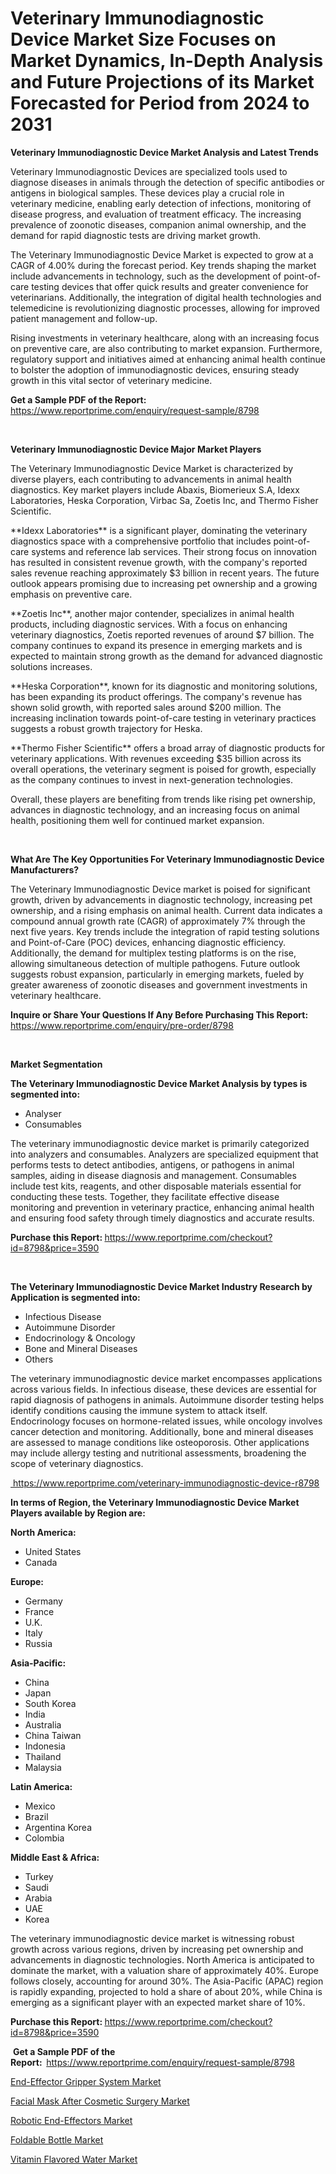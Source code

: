 <p><h1>Veterinary Immunodiagnostic Device Market Size Focuses on Market Dynamics, In-Depth Analysis and Future Projections of its Market Forecasted for Period from 2024 to 2031</h1></p><p><strong>Veterinary Immunodiagnostic Device Market Analysis and Latest Trends</strong></p>
<p><p>Veterinary Immunodiagnostic Devices are specialized tools used to diagnose diseases in animals through the detection of specific antibodies or antigens in biological samples. These devices play a crucial role in veterinary medicine, enabling early detection of infections, monitoring of disease progress, and evaluation of treatment efficacy. The increasing prevalence of zoonotic diseases, companion animal ownership, and the demand for rapid diagnostic tests are driving market growth.</p><p>The Veterinary Immunodiagnostic Device Market is expected to grow at a CAGR of 4.00% during the forecast period. Key trends shaping the market include advancements in technology, such as the development of point-of-care testing devices that offer quick results and greater convenience for veterinarians. Additionally, the integration of digital health technologies and telemedicine is revolutionizing diagnostic processes, allowing for improved patient management and follow-up.</p><p>Rising investments in veterinary healthcare, along with an increasing focus on preventive care, are also contributing to market expansion. Furthermore, regulatory support and initiatives aimed at enhancing animal health continue to bolster the adoption of immunodiagnostic devices, ensuring steady growth in this vital sector of veterinary medicine.</p></p>
<p><strong>Get a Sample PDF of the Report:&nbsp;</strong> <a href="https://www.reportprime.com/enquiry/request-sample/8798">https://www.reportprime.com/enquiry/request-sample/8798</a></p>
<p>&nbsp;</p>
<p><strong>Veterinary Immunodiagnostic Device Major Market Players</strong></p>
<p><p>The Veterinary Immunodiagnostic Device Market is characterized by diverse players, each contributing to advancements in animal health diagnostics. Key market players include Abaxis, Biomerieux S.A, Idexx Laboratories, Heska Corporation, Virbac Sa, Zoetis Inc, and Thermo Fisher Scientific.</p><p>**Idexx Laboratories** is a significant player, dominating the veterinary diagnostics space with a comprehensive portfolio that includes point-of-care systems and reference lab services. Their strong focus on innovation has resulted in consistent revenue growth, with the company's reported sales revenue reaching approximately $3 billion in recent years. The future outlook appears promising due to increasing pet ownership and a growing emphasis on preventive care.</p><p>**Zoetis Inc**, another major contender, specializes in animal health products, including diagnostic services. With a focus on enhancing veterinary diagnostics, Zoetis reported revenues of around $7 billion. The company continues to expand its presence in emerging markets and is expected to maintain strong growth as the demand for advanced diagnostic solutions increases.</p><p>**Heska Corporation**, known for its diagnostic and monitoring solutions, has been expanding its product offerings. The company's revenue has shown solid growth, with reported sales around $200 million. The increasing inclination towards point-of-care testing in veterinary practices suggests a robust growth trajectory for Heska.</p><p>**Thermo Fisher Scientific** offers a broad array of diagnostic products for veterinary applications. With revenues exceeding $35 billion across its overall operations, the veterinary segment is poised for growth, especially as the company continues to invest in next-generation technologies.</p><p>Overall, these players are benefiting from trends like rising pet ownership, advances in diagnostic technology, and an increasing focus on animal health, positioning them well for continued market expansion.</p></p>
<p>&nbsp;</p>
<p><strong>What Are The Key Opportunities For Veterinary Immunodiagnostic Device Manufacturers?</strong></p>
<p><p>The Veterinary Immunodiagnostic Device market is poised for significant growth, driven by advancements in diagnostic technology, increasing pet ownership, and a rising emphasis on animal health. Current data indicates a compound annual growth rate (CAGR) of approximately 7% through the next five years. Key trends include the integration of rapid testing solutions and Point-of-Care (POC) devices, enhancing diagnostic efficiency. Additionally, the demand for multiplex testing platforms is on the rise, allowing simultaneous detection of multiple pathogens. Future outlook suggests robust expansion, particularly in emerging markets, fueled by greater awareness of zoonotic diseases and government investments in veterinary healthcare.</p></p>
<p><strong>Inquire or Share Your Questions If Any Before Purchasing This Report:</strong> <a href="https://www.reportprime.com/enquiry/pre-order/8798">https://www.reportprime.com/enquiry/pre-order/8798</a></p>
<p>&nbsp;</p>
<p><strong>Market Segmentation</strong></p>
<p><strong>The Veterinary Immunodiagnostic Device Market Analysis by types is segmented into:</strong></p>
<p><ul><li>Analyser</li><li>Consumables</li></ul></p>
<p><p>The veterinary immunodiagnostic device market is primarily categorized into analyzers and consumables. Analyzers are specialized equipment that performs tests to detect antibodies, antigens, or pathogens in animal samples, aiding in disease diagnosis and management. Consumables include test kits, reagents, and other disposable materials essential for conducting these tests. Together, they facilitate effective disease monitoring and prevention in veterinary practice, enhancing animal health and ensuring food safety through timely diagnostics and accurate results.</p></p>
<p><strong>Purchase this Report:&nbsp;</strong><a href="https://www.reportprime.com/checkout?id=8798&price=3590">https://www.reportprime.com/checkout?id=8798&price=3590</a></p>
<p>&nbsp;</p>
<p><strong>The Veterinary Immunodiagnostic Device Market Industry Research by Application is segmented into:</strong></p>
<p><ul><li>Infectious Disease</li><li>Autoimmune Disorder</li><li>Endocrinology & Oncology</li><li>Bone and Mineral Diseases</li><li>Others</li></ul></p>
<p><p>The veterinary immunodiagnostic device market encompasses applications across various fields. In infectious disease, these devices are essential for rapid diagnosis of pathogens in animals. Autoimmune disorder testing helps identify conditions causing the immune system to attack itself. Endocrinology focuses on hormone-related issues, while oncology involves cancer detection and monitoring. Additionally, bone and mineral diseases are assessed to manage conditions like osteoporosis. Other applications may include allergy testing and nutritional assessments, broadening the scope of veterinary diagnostics.</p></p>
<p><a href="https://www.reportprime.com/veterinary-immunodiagnostic-device-r8798">&nbsp;https://www.reportprime.com/veterinary-immunodiagnostic-device-r8798</a></p>
<p><strong>In terms of Region, the Veterinary Immunodiagnostic Device Market Players available by Region are:</strong></p>
<p>
    <p> <strong> North America: </strong>
        <ul>
            <li>United States</li>
            <li>Canada</li>
        </ul>
        </p> 
    <p> <strong> Europe: </strong>
        <ul>
            <li>Germany</li>
            <li>France</li>
            <li>U.K.</li>
            <li>Italy</li>
            <li>Russia</li>
        </ul>
        </p> 
    <p> <strong> Asia-Pacific: </strong>
        <ul>
            <li>China</li>
            <li>Japan</li>
            <li>South Korea</li>
            <li>India</li>
            <li>Australia</li>
            <li>China Taiwan</li>
            <li>Indonesia</li>
            <li>Thailand</li>
            <li>Malaysia</li>
        </ul>
        </p> 
    <p> <strong> Latin America: </strong>
        <ul>
            <li>Mexico</li>
            <li>Brazil</li>
            <li>Argentina Korea</li>
            <li>Colombia</li>
        </ul>
        </p> 
    <p> <strong> Middle East & Africa: </strong>
        <ul>
            <li>Turkey</li>
            <li>Saudi</li>
            <li>Arabia</li>
            <li>UAE</li>
            <li>Korea</li>
        </ul>
    </p>
    </p>
<p><p>The veterinary immunodiagnostic device market is witnessing robust growth across various regions, driven by increasing pet ownership and advancements in diagnostic technologies. North America is anticipated to dominate the market, with a valuation share of approximately 40%. Europe follows closely, accounting for around 30%. The Asia-Pacific (APAC) region is rapidly expanding, projected to hold a share of about 20%, while China is emerging as a significant player with an expected market share of 10%.</p></p>
<p><strong>Purchase this Report: </strong><a href="https://www.reportprime.com/checkout?id=8798&price=3590">https://www.reportprime.com/checkout?id=8798&price=3590</a></p>
<p>&nbsp;<strong>Get a Sample PDF of the Report:&nbsp;&nbsp;</strong><a href="https://www.reportprime.com/enquiry/request-sample/8798">https://www.reportprime.com/enquiry/request-sample/8798</a></p>
<p><strong></strong></p>
<p><p><a href="https://issuu.com/reportprime-2/docs/end-effector-gripper-system-market-_a38218ada5d66c">End-Effector Gripper System Market</a></p><p><a href="https://medium.com/@vullnetbogdani135/the-facial-mask-after-cosmetic-surgery-market-research-report-provides-an-in-depth-and-up-to-date-5d1e52d9ed51?postPublishedType=initial">Facial Mask After Cosmetic Surgery Market</a></p><p><a href="https://issuu.com/reportprime-2/docs/robotic-end-effectors-market-size-2_780a7565495170">Robotic End-Effectors Market</a></p><p><a href="https://medium.com/@andrew.scott4567/the-foldable-bottle-market-has-experienced-impressive-growth-in-recent-years-expanding-its-a2c9946d21e7">Foldable Bottle Market</a></p><p><a href="https://www.linkedin.com/pulse/insights-vitamin-flavored-water-market-share-competitive-landscape-1jjyf?trackingId=d9%2F5RNSpRrio%2F7VtezBJxw%3D%3D">Vitamin Flavored Water Market</a></p></p>
